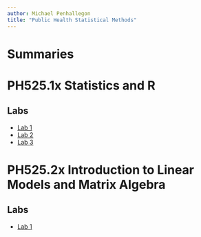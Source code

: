 ```yaml
---
author: Michael Penhallegon
title: "Public Health Statistical Methods"
---
```


# Summaries

# PH525.1x Statistics and R

## Labs

* [Lab 1](./ph525.1/lab1.html)
* [Lab 2](./ph525.1/lab2.html)
* [Lab 3](./ph525.1/lab2.html)


# PH525.2x Introduction to Linear Models and Matrix Algebra

## Labs

* [Lab 1](./ph525.2/lab1.html)
